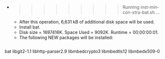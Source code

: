 * >>>>>>>>> Running inst-min-con-xtra-bat.sh ...
  * After this operation, 6,631 kB of additional disk space will be used.
  * Install bat.
  * Disk size = 1697416K. Space Used = 9092K. Runtime = 00:00:00:01.
  * The following NEW packages will be installed:
  ```bash
bat libgit2-1.1 libhttp-parser2.9 libmbedcrypto3 libmbedtls12
libmbedx509-0
  ```
